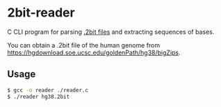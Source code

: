 # 2bit-reader

C CLI program for parsing [.2bit files](https://genome.ucsc.edu/FAQ/FAQformat.html#format7) and extracting sequences of bases.

You can obtain a .2bit file of the human genome from https://hgdownload.soe.ucsc.edu/goldenPath/hg38/bigZips.

## Usage

```bash
$ gcc -o reader ./reader.c
$ ./reader hg38.2bit
```
